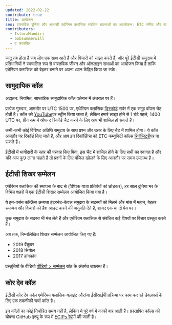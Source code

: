 ```yaml
---
updated: 2022-02-22
contribute: true
title: आयोजन
seo: वास्तविक दुनिया और आभासी एथेरियम क्लासिक संबंधित घटनाओं का अवलोकन। ETC समिट और साप्ताहिक कम्युनिटी कॉल का आप सभी का स्वागत है!
contributors:
  - IstoraMandiri
  - bobsummerwill
  - द क्राउबिल
---
```


जादू तब होता है जब लोग एक साथ आते हैं और विचारों को साझा करते हैं, और पूरे ईटीसी समुदाय में प्रतिभागियों ने स्वचालित रूप से वास्तविक जीवन और ऑनलाइन सभाओं का आयोजन किया है ताकि एथेरियम क्लासिक को बेहतर बनाने पर अपना ध्यान केंद्रित किया जा सके।

## सामुदायिक कॉल

अद्यतन: नियमित, साप्ताहिक सामुदायिक कॉल वर्तमान में अंतराल पर हैं।

प्रत्येक गुरुवार, आमतौर पर UTC 1500 पर, एथेरियम क्लासिक [डिस्कोर्ड](https://ethereumclassic.org/discord) सर्वर में एक समूह वॉयस चैट होती है। कॉल को [YouTube](https://www.youtube.com/channel/UCp07VPnC1ejyAp5gMvvA4dw/videos)पर स्ट्रीम किया जाता है, लेकिन हमारे लाइव होने से 1 घंटे पहले, 1400 UTC पर, ग्रीन रूम में ऑफ द रिकॉर्ड चैट करने के लिए आप भी शामिल हो सकते हैं।

कभी-कभी कोई विशिष्ट अतिथि समुदाय के साथ प्रश्न और उत्तर के लिए चैट में शामिल होगा। ये कॉल आमतौर पर रिकॉर्ड किए जाते हैं, और आप इन रिकॉर्डिंग्स को ETC कम्युनिटी कॉल्स [रिपॉजिटरी](https://github.com/ethereumclassic/community-calls)पर पा सकते हैं।

ईटीसी में भागीदारी के स्तर की परवाह किए बिना, इस चैट में शामिल होने के लिए सभी का स्वागत है और यदि आप कुछ लाना चाहते हैं तो प्रश्नों के लिए मंजिल खोलने के लिए आमतौर पर समय उपलब्ध है।

## ईटीसी शिखर सम्मेलन

एथेरियम क्लासिक की स्थापना के बाद से (वैश्विक यात्रा प्रतिबंधों को छोड़कर), हर साल दुनिया भर के विभिन्न शहरों में एक ईटीसी शिखर सम्मेलन आयोजित किया गया है।

ये इन-पर्सन कॉन्फ़्रेंस अन्यथा इंटरनेट-केवल समुदाय के सदस्यों को मिलने और मांस में महान, बेहतर समन्वय और विचारों को हैश आउट करने की अनुमति देते हैं, शायद एक या दो पेय पर।

कुछ समुदाय के सदस्य भी मंच लेते हैं और एथेरियम क्लासिक से संबंधित कई विषयों पर विचार प्रस्तुत करते हैं।

अब तक, निम्नलिखित शिखर सम्मेलन आयोजित किए गए हैं:

- 2019 वैंकूवर
- 2018 सियोल
- 2017 हांगकांग

प्रस्तुतियों के वीडियो [वीडियो > सम्मेलन](/videos/conferences) खंड के अंतर्गत उपलब्ध हैं।

## कोर देव कॉल

ईटीसी कोर देव कॉल एथेरियम क्लासिक क्लाइंट और/या ईसीआईपी प्रक्रिया पर काम कर रहे डेवलपर्स के लिए एक तकनीकी चर्चा कॉल है।

इन कॉलों का कोई निर्धारित समय नहीं है, लेकिन ये पूरे वर्ष में काफी बार आती हैं। प्रस्तावित कॉल्स की घोषणा GitHub इश्यू के रूप में [ECIPs रेपो](https://github.com/ethereumclassic/ECIPs/issues?q=is%3Aissue+Devs+Call)में की जाती है।
